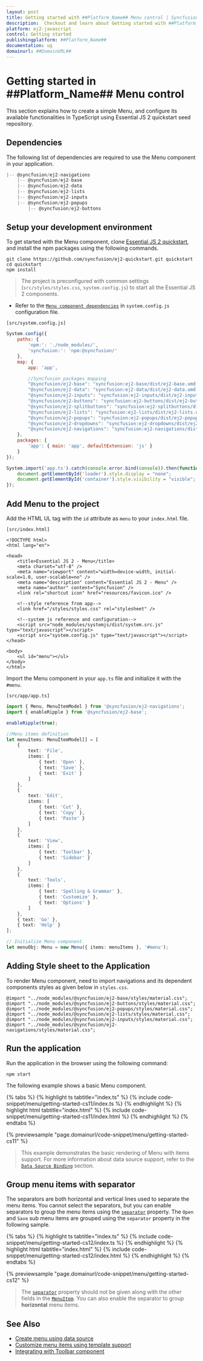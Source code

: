 ```yaml
---
layout: post
title: Getting started with ##Platform_Name## Menu control | Syncfusion
description:  Checkout and learn about Getting started with ##Platform_Name## Menu control of Syncfusion Essential JS 2 and more details.
platform: ej2-javascript
control: Getting started 
publishingplatform: ##Platform_Name##
documentation: ug
domainurl: ##DomainURL##
---
```


# Getting started in ##Platform_Name## Menu control

This section explains how to create a simple Menu, and configure its available functionalities in TypeScript using Essential JS 2 quickstart seed repository.

## Dependencies

The following list of dependencies are required to use the Menu component in your application.

```js
|-- @syncfusion/ej2-navigations
    |-- @syncfusion/ej2-base
    |-- @syncfusion/ej2-data
    |-- @syncfusion/ej2-lists
    |-- @syncfusion/ej2-inputs
    |-- @syncfusion/ej2-popups
        |-- @syncfusion/ej2-buttons
```

## Setup your development environment

To get started with the Menu component, clone [Essential JS 2 quickstart](https://github.com/syncfusion/ej2-quickstart), and install the npm packages using the following commands.

```
git clone https://github.com/syncfusion/ej2-quickstart.git quickstart
cd quickstart
npm install
```

> The project is preconfigured with common settings (`src/styles/styles.css`, `system.config.js`) to start all the Essential JS 2 components.

* Refer to the [`Menu component dependencies`](./getting-started#dependencies) in `system.config.js` configuration file.

`[src/system.config.js]`

```js
System.config({
    paths: {
        'npm:': './node_modules/',
        'syncfusion:': 'npm:@syncfusion/'
    },
    map: {
        app: 'app',

        //Syncfusion packages mapping
        "@syncfusion/ej2-base": "syncfusion:ej2-base/dist/ej2-base.umd.min.js",
        "@syncfusion/ej2-data": "syncfusion:ej2-data/dist/ej2-data.umd.min.js",
        "@syncfusion/ej2-inputs": "syncfusion:ej2-inputs/dist/ej2-inputs.umd.min.js",
        "@syncfusion/ej2-buttons": "syncfusion:ej2-buttons/dist/ej2-buttons.umd.min.js",
        "@syncfusion/ej2-splitbuttons": "syncfusion:ej2-splitbuttons/dist/ej2-splitbuttons.umd.min.js",
        "@syncfusion/ej2-lists": "syncfusion:ej2-lists/dist/ej2-lists.umd.min.js",
        "@syncfusion/ej2-popups": "syncfusion:ej2-popups/dist/ej2-popups.umd.min.js",
        "@syncfusion/ej2-dropdowns": "syncfusion:ej2-dropdowns/dist/ej2-dropdowns.umd.min.js",
        "@syncfusion/ej2-navigations": "syncfusion:ej2-navigations/dist/ej2-navigations.umd.min.js",
    },
    packages: {
        'app': { main: 'app', defaultExtension: 'js' }
    }
});

System.import('app.ts').catch(console.error.bind(console)).then(function () {
    document.getElementById('loader').style.display = "none";
    document.getElementById('container').style.visibility = "visible";
});
```

## Add Menu to the project

Add the HTML UL tag with the `id` attribute as `menu` to your `index.html` file.

`[src/index.html]`

```
<!DOCTYPE html>
<html lang="en">

<head>
    <title>Essential JS 2 - Menu</title>
    <meta charset="utf-8" />
    <meta name="viewport" content="width=device-width, initial-scale=1.0, user-scalable=no" />
    <meta name="description" content="Essential JS 2 - Menu" />
    <meta name="author" content="Syncfusion" />
    <link rel="shortcut icon" href="resources/favicon.ico" />

    <!--style reference from app-->
    <link href="/styles/styles.css" rel="stylesheet" />

    <!--system js reference and configuration-->
    <script src="node_modules/systemjs/dist/system.src.js" type="text/javascript"></script>
    <script src="system.config.js" type="text/javascript"></script>
</head>

<body>
    <ul id="menu"></ul>
</body>
</html>
```

Import the Menu component in your `app.ts` file and initialize it with the `#menu`.

`[src/app/app.ts]`

```ts
import { Menu, MenuItemModel } from '@syncfusion/ej2-navigations';
import { enableRipple } from '@syncfusion/ej2-base';

enableRipple(true);

//Menu items definition
let menuItems: MenuItemModel[] = [
    {
        text: 'File',
        items: [
            { text: 'Open' },
            { text: 'Save' },
            { text: 'Exit' }
        ]
    },
    {
        text: 'Edit',
        items: [
            { text: 'Cut' },
            { text: 'Copy' },
            { text: 'Paste' }
        ]
    },
    {
        text: 'View',
        items: [
            { text: 'Toolbar' },
            { text: 'Sidebar' }
        ]
    },
    {
        text: 'Tools',
        items: [
            { text: 'Spelling & Grammar' },
            { text: 'Customize' },
            { text: 'Options' }
        ]
    },
    { text: 'Go' },
    { text: 'Help' }
];

// Initialize Menu component.
let menuObj: Menu = new Menu({ items: menuItems }, '#menu');
```

## Adding Style sheet to the Application

To render Menu component, need to import navigations and its dependent components styles as given below in `styles.css`.

```
@import "../node_modules/@syncfusion/ej2-base/styles/material.css";
@import "../node_modules/@syncfusion/ej2-buttons/styles/material.css";
@import "../node_modules/@syncfusion/ej2-popups/styles/material.css";
@import "../node_modules/@syncfusion/ej2-lists/styles/material.css";
@import "../node_modules/@syncfusion/ej2-inputs/styles/material.css";
@import "../node_modules/@syncfusion/ej2-navigations/styles/material.css";
```

## Run the application

Run the application in the browser using the following command:

```
npm start
```

The following example shows a basic Menu component.

{% tabs %}
{% highlight ts tabtitle="index.ts" %}
{% include code-snippet/menu/getting-started-cs11/index.ts %}
{% endhighlight %}
{% highlight html tabtitle="index.html" %}
{% include code-snippet/menu/getting-started-cs11/index.html %}
{% endhighlight %}
{% endtabs %}
          
{% previewsample "page.domainurl/code-snippet/menu/getting-started-cs11" %}

> This example demonstrates the basic rendering of Menu with items support. For more information about data source support, refer to the [`Data Source Binding`](./data-source-binding-and-custom-menu-items#data-binding) section.

## Group menu items with separator

The separators are both horizontal and vertical lines used to separate the menu items. You cannot select the separators, but you can enable separators to group the menu items using the [`separator`](../api/menu/menuItemModel#separator) property. The `Open` and `Save` sub menu items are grouped using the `separator` property in the following sample.

{% tabs %}
{% highlight ts tabtitle="index.ts" %}
{% include code-snippet/menu/getting-started-cs12/index.ts %}
{% endhighlight %}
{% highlight html tabtitle="index.html" %}
{% include code-snippet/menu/getting-started-cs12/index.html %}
{% endhighlight %}
{% endtabs %}
          
{% previewsample "page.domainurl/code-snippet/menu/getting-started-cs12" %}

> The [`separator`](../api/menu/menuItemModel#separator) property should not be given along with the other fields in the [`MenuItem`](../api/menu/menuItemModel). You can also enable the separator to group **horizontal** menu items.

## See Also

* [Create menu using data source](./data-source-binding-and-custom-menu-items#data-binding)
* [Customize menu items using template support](./data-source-binding-and-custom-menu-items#custom-menu-items)
* [Integrating with Toolbar component](./use-case-scenarios#toolbar)
